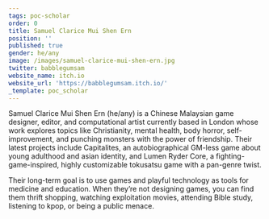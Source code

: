 ```yaml
---
tags: poc-scholar
order: 0
title: Samuel Clarice Mui Shen Ern
position: ''
published: true
gender: he/any
image: /images/samuel-clarice-mui-shen-ern.jpg
twitter: babblegumsam
website_name: itch.io
website_url: 'https://babblegumsam.itch.io/'
_template: poc_scholar
---
```


Samuel Clarice Mui Shen Ern (he/any) is a Chinese Malaysian game designer, editor, and computational artist currently based in London whose work explores topics like Christianity, mental health, body horror, self-improvement, and punching monsters with the power of friendship. Their latest projects include Capitalites, an autobiographical GM-less game about young adulthood and asian identity, and Lumen Ryder Core, a fighting-game-inspired, highly customizable tokusatsu game with a pan-genre twist.

Their long-term goal is to use games and playful technology as tools for medicine and education. When they’re not designing games, you can find them thrift shopping, watching exploitation movies, attending Bible study, listening to kpop, or being a public menace.
